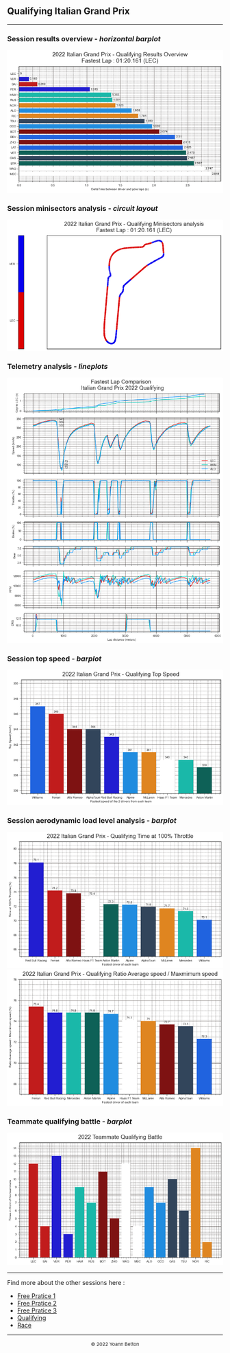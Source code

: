 ## Qualifying Italian Grand Prix

---

### Session results overview - *horizontal barplot*

<img src="/output/2022-09-11_Italian_Grand_Prix/qualifying_results_overview_white.png?raw=true"/>

### Session minisectors analysis - *circuit layout*

<img src="/output/2022-09-11_Italian_Grand_Prix/qualifying_minisectors_analysis_white.png?raw=true"/>

### Telemetry analysis - *lineplots*

<img src="/output/2022-09-11_Italian_Grand_Prix/fastest_laps_telemetry_analysis_white.png?raw=true"/>

### Session top speed - *barplot*

<img src="/output/2022-09-11_Italian_Grand_Prix/topspeed_qualifying_white.png?raw=true"/>

### Session aerodynamic load level analysis - *barplot*

<img src="/output/2022-09-11_Italian_Grand_Prix/qualifying_maximum_throttle_white.png?raw=true"/>

<img src="/output/2022-09-11_Italian_Grand_Prix/qualifying_speed_ratio_white.png?raw=true"/>

### Teammate qualifying battle - *barplot*

<img src="/output/2022-09-11_Italian_Grand_Prix/teammates_qualifying_battle_white.png?raw=true"/>

--- 

Find more about the other sessions here :
  - [Free Pratice 1](/page/FP1/2022-09-11_Italian_Grand_Prix)  
  - [Free Pratice 2](/page/FP2/2022-09-11_Italian_Grand_Prix) 
  - [Free Pratice 3](/page/FP3/2022-09-11_Italian_Grand_Prix)
  - [Qualifying](/page/Qualifying/2022-09-11_Italian_Grand_Prix) 
  - [Race](/page/Race/2022-09-11_Italian_Grand_Prix)

---

<div style="text-align: center">
  <p style="font-size:11px">&copy; 2022 Yoann Betton</p>
</div>

<!-- ---

<p style="font-size:11px">Page generated from <a href="https://github.com/yoannbtn/yoannbtn.github.io">github.com/yoannbtn</a>.</p> -->